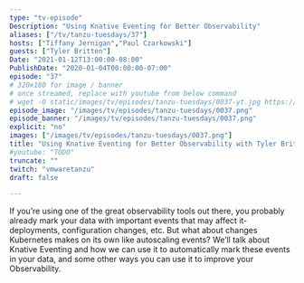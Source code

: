 ```yaml
---
type: "tv-episode"
Description: "Using Knative Eventing for Better Observability"
aliases: ["/tv/tanzu-tuesdays/37"]
hosts: ["Tiffany Jernigan","Paul Czarkowski"]
guests: ["Tyler Britten"]
Date: "2021-01-12T13:00:00-08:00"
PublishDate: "2020-01-04T00:00:00-07:00"
episode: "37"
# 320x180 for image / banner
# once streamed, replace with youtube from below command
# wget -O static/images/tv/episodes/tanzu-tuesdays/0037-yt.jpg https://img.youtube.com/vi/TODO/mqdefault.jpg
episode_image: "/images/tv/episodes/tanzu-tuesdays/0037.png"
episode_banner: "/images/tv/episodes/tanzu-tuesdays/0037.png"
explicit: "no"
images: ["/images/tv/episodes/tanzu-tuesdays/0037.png"]
title: "Using Knative Eventing for Better Observability with Tyler Britten"
#youtube: "TODO"
truncate: ""
twitch: "vmwaretanzu"
draft: false

---
```


If you’re using one of the great observability tools out there, you probably already mark your data with important events that may affect it- deployments, configuration changes, etc. But what about changes Kubernetes makes on its own like autoscaling events? We’ll talk about Knative Eventing and how we can use it to automatically mark these events in your data, and some other ways you can use it to improve your Observability.